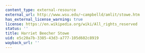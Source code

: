 ```yaml
---
content_type: external-resource
external_url: http://www.wsu.edu/~campbelld/amlit/stowe.htm
has_external_license_warning: true
license: https://en.wikipedia.org/wiki/All_rights_reserved
status: ''
title: Harriet Beecher Stowe
uid: e5c20a7b-3385-43d3-a777-105d602c8919
wayback_url: ''
---
```

